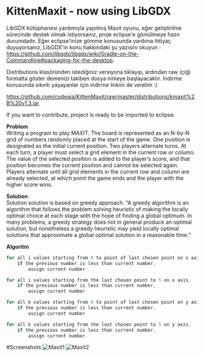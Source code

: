 # KittenMaxit - now using LibGDX

LibGDX kütüphanesi yardımıyla yapılmış Maxit oyunu, eğer geliştirilme sürecinde destek olmak istiyorsanız, proje eclipse'e gömülmeye hazır durumdadır. Eğer eclipse'inize gömme konusunda yardıma ihtiyaç duyuyorsanız, LibGDX'in konu hakkındaki şu yazısını okuyun : https://github.com/libgdx/libgdx/wiki/Gradle-on-the-Commandline#packaging-for-the-desktop.

Distributions klasöründen istediğiniz versiyona tıklayıp, ardından raw (çiğ) formatta göster demenizi takiben dosya inmeye başlayacaktır. İndirme konusunda sıkıntı yaşayanlar için indirme linkini de verelim :) 


https://github.com/codeaia/KittenMaxit/raw/master/distributions/kmaxit%2B%20v1.3.jar

If you want to contribute, project is ready to be imported to eclipse.

**Problem**     
 Writing a program to play MAXIT. The board is represented as an N-by-N grid of numbers randomly placed at the start of the game. One position is designated as the initial current 
position. Two players alternate turns. At each turn, a player must select a grid element in the 
current row or column. The value of the selected position is added to the player’s score, and 
that position becomes the current position and cannot be selected again. Players alternate 
until all grid elements in the current row and column are already selected, at which point the 
game ends and the player with the higher score wins.


**Solution**   
Solution solution is based on greedy approach. “A greedy algorithm is an algorithm that follows the problem solving heuristic of making the locally optimal choice at each stage with the hope of finding a global optimum. In many problems, a greedy strategy does not in general produce an optimal solution, but nonetheless a greedy heuristic may yield locally optimal solutions that approximate a global optimal solution in a reasonable time.”   


**Algoritm**
```Java
for all i values starting from 0 to point of last chosen point on x axis, 
	if the previous number is less than current number, 
		assign current number 

for all i values starting from the last chosen point to 5 on x axis, 
	if the previous number is less than current number, 
		assign current number 

for all k values starting from 0 to point of last chosen point on y axis, 
	if the previous number is less than current number, 
		assign current number 

for all k values starting from the last chosen point to 5 on y axis, 
	if the previous number is less than current number, 
		assign current number
```

#Screenshots
![Maxit1](http://i.imgur.com/3QvTDrN.png)
![Maxit2](http://i.imgur.com/G1rezQr.png)



 
